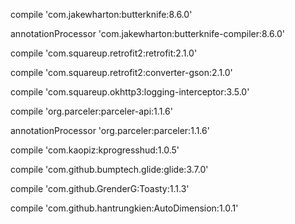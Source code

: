 compile 'com.jakewharton:butterknife:8.6.0'

annotationProcessor 'com.jakewharton:butterknife-compiler:8.6.0'

compile 'com.squareup.retrofit2:retrofit:2.1.0'

compile 'com.squareup.retrofit2:converter-gson:2.1.0'

compile 'com.squareup.okhttp3:logging-interceptor:3.5.0'

compile 'org.parceler:parceler-api:1.1.6'

annotationProcessor 'org.parceler:parceler:1.1.6'

compile 'com.kaopiz:kprogresshud:1.0.5'

compile 'com.github.bumptech.glide:glide:3.7.0'

compile 'com.github.GrenderG:Toasty:1.1.3'

compile 'com.github.hantrungkien:AutoDimension:1.0.1'
